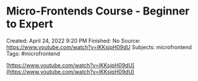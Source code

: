 # Micro-Frontends Course - Beginner to Expert

Created: April 24, 2022 9:20 PM
Finished: No
Source: https://www.youtube.com/watch?v=lKKsjpH09dU
Subjects: microfrontend
Tags: #microfrontend

[https://www.youtube.com/watch?v=lKKsjpH09dU](https://www.youtube.com/watch?v=lKKsjpH09dU)